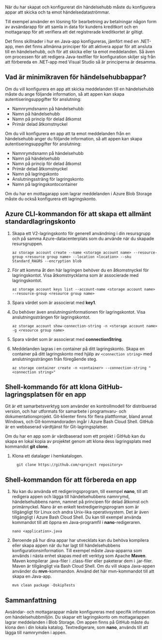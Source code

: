När du har skapat och konfigurerat din händelsehubb måste du konfigurera appar att skicka och ta emot händelsedataströmmar.

Till exempel använder en lösning för bearbetning av betalningar någon form av avsändarapp för att samla in data för kundens kreditkort och en mottagarapp för att verifiera att det registrerade kreditkortet är giltigt.

Det finns skillnader i hur en Java-app konfigureras, jämfört med en .NET-app, men det finns allmänna principer för att aktivera appar för att ansluta till en händelsehubb, och för att skicka eller ta emot meddelanden. Så även om processen för att redigera Java-textfiler för konfiguration skiljer sig från att förbereda en .NET-app med Visual Studio så är principerna är desamma.

## <a name="what-are-the-minimum-event-hub-application-requirements"></a>Vad är minimikraven för händelsehubbappar?

Om du vill konfigurera en app att skicka meddelanden till en händelsehubb måste du ange följande information, så att appen kan skapa autentiseringsuppgifter för anslutning:

- Namnrymdsnamn på händelsehubb
- Namn på händelsehubb
- Namn på princip för delad åtkomst
- Primär delad åtkomstnyckel

Om du vill konfigurera en app att ta emot meddelanden från en händelsehubb anger du följande information, så att appen kan skapa autentiseringsuppgifter för anslutning:

- Namnrymdsnamn på händelsehubb
- Namn på händelsehubb
- Namn på princip för delad åtkomst
- Primär delad åtkomstnyckel
- Namn på lagringskonto
- Anslutningssträng för lagringskonto
- Namn på lagringskontocontainer

Om du har en mottagarapp som lagrar meddelanden i Azure Blob Storage måste du också konfigurera ett lagringskonto.

## <a name="the-azure-cli-commands-for-creating-a-general-purpose-standard-storage-account"></a>Azure CLI-kommandon för att skapa ett allmänt standardlagringskonto

1. Skapa ett V2-lagringskonto för generell användning i din resursgrupp och på samma Azure-datacenterplats som du använde när du skapade resursgruppen.

    ```azurecli
    az storage account create --name <storage account name> --resource-group <resource group name> --location <location> --sku Standard_RAGRS --encryption blob
    ```

1. För att komma åt den här lagringen behöver du en åtkomstnyckel för lagringskontot. Visa åtkomstnycklarna som är associerade med lagringskontot.

    ```azurecli
    az storage account keys list --account-name <storage account name> --resource-group <resource group name>
    ```

1. Spara värdet som är associerat med **key1**.

1. Du behöver även anslutningsinformationen för lagringskontot. Visa anslutningssträngen för lagringskontot.

    ```azurecli
    az storage account show-connection-string -n <storage account name> -g <resource group name>
    ```

1. Spara värdet som är associerat med **connectionString**.

1. Meddelanden lagras i en container på ditt lagringskonto. Skapa en container på ditt lagringskonto med hjälp av `<connection string>` med anslutningssträngen från föregående steg.

    ```azurecli
    az storage container create -n <container> --connection-string "<connection string>"
    ```

## <a name="shell-command-for-cloning-an-application-github-repository"></a>Shell-kommando för att klona GitHub-lagringsplatsen för en app

Git är ett samarbetsverktyg som använder en kontrollmodell för distribuerad version, och har utformats för samarbete i programvaru- och dokumentationsprojekt. Git-klienter finns för flera plattformar, bland annat Windows, och Git-kommandoraden ingår i Azure Bash Cloud Shell. GitHub är en webbaserad värdtjänst för Git-lagringsplatser. 

Om du har en app som är värdbaserad som ett projekt i GitHub kan du skapa en lokal kopia av projektet genom att klona dess lagringsplats med kommandot **git clone**.

1. Klona ett datalager i hemkatalogen.

    ```azurecli
      git clone https://github.com/<project repository>
    ```

## <a name="shell-commands-for-preparing-an-application"></a>Shell-kommandon för att förbereda en app

1. Nu kan du använda ett redigeringsprogram, till exempel **nano**, till att redigera appen och lägga till händelsehubbens namnrymd, händelsehubbens namn, namnet på principen för delad åtkomst och primärnyckel. Nano är en enkelt textredigeringsprogram som är tillgängligt för Linux och andra Unix-lika operativsystem. Det är även tillgängligt i Azure Bash Cloud Shell. Du kan till exempel använda kommandot till att öppna en Java-programfil i **nano**-redigeraren.

    ```azurecli
    nano <application>.java
    ```

1. Beroende på hur dina appar har utvecklats kan du behöva kompilera eller skapa appen när du har lagt till händelsehubbens konfigurationsinformation. Till exempel måste Java-apparna som används i nästa enhet skapas med ett verktyg som Apache **Maven**. Maven kompilerar .java-filer i .class-filer eller paketerar dem i .jar-filer. Maven är tillgängligt via Bash Cloud Shell. Om du vill skapa Java-appen använder du **mvn**-kommandon. Använd det här mvn-kommandot till att skapa en Java-app.

    ```azurecli
    mvn clean package -DskipTests
    ```

## <a name="summary"></a>Sammanfattning

Avsändar- och mottagarappar måste konfigureras med specifik information om händelsehubbmiljön. Du skapar ett lagringskonto om mottagarappen lagrar meddelanden i Blob Storage. Om appen finns på GitHub måste du klona den i din lokala katalog. Textredigerare, som **nano**, används till att lägga till namnrymden i appen.